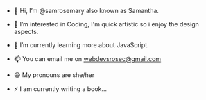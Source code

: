 - 👋 Hi, I’m @samrosemary also known as Samantha.
- 👀 I’m interested in Coding, I'm quick artistic so i enjoy the design aspects.
- 🌱 I’m currently learning more about JavaScript.

- 📫 You can email me on webdevsrosec@gmail.com
- 😄 My pronouns are she/her
- ⚡ I am currently writing a book...

<!---
samrosemary/samrosemary is a ✨ special ✨ repository because its `README.md` (this file) appears on your GitHub profile.
You can click the Preview link to take a look at your changes.
--->
